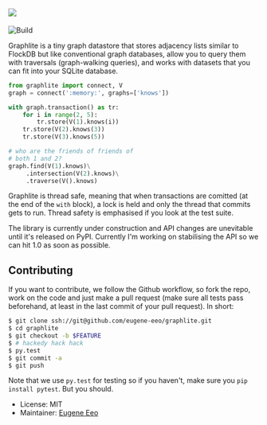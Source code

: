 # <img src="https://raw.github.com/eugene-eeo/graphlite/master/art/logo-300.png">

![Build](https://img.shields.io/travis/eugene-eeo/graphlite.svg)

Graphlite is a tiny graph datastore that stores adjacency lists
similar to FlockDB but like conventional graph databases, allow
you to query them with traversals (graph-walking queries), and
works with datasets that you can fit into your SQLite database.

```python
from graphlite import connect, V
graph = connect(':memory:', graphs=['knows'])

with graph.transaction() as tr:
    for i in range(2, 5):
        tr.store(V(1).knows(i))
    tr.store(V(2).knows(3))
    tr.store(V(3).knows(5))

# who are the friends of friends of
# both 1 and 2?
graph.find(V(1).knows)\
     .intersection(V(2).knows)\
     .traverse(V().knows)
```

Graphlite is thread safe, meaning that when transactions are
comitted (at the end of the `with` block), a lock is held and
only the thread that commits gets to run. Thread safety is
emphasised if you look at the test suite.

The library is currently under construction and API changes are
unevitable until it's released on PyPI. Currently I'm working
on stabilising the API so we can hit 1.0 as soon as possible.

## Contributing

If you want to contribute, we follow the Github workflow, so
fork the repo, work on the code and just make a pull request
(make sure all tests pass beforehand, at least in the last
commit of your pull request). In short:

```sh
$ git clone ssh://git@github.com/eugene-eeo/graphlite.git
$ cd graphlite
$ git checkout -b $FEATURE
$ # hackedy hack hack
$ py.test
$ git commit -a
$ git push
```

Note that we use `py.test` for testing so if you haven't, make
sure you `pip install pytest`. But you should.

* License: MIT
* Maintainer: [Eugene Eeo](https://github.com/eugene-eeo)
